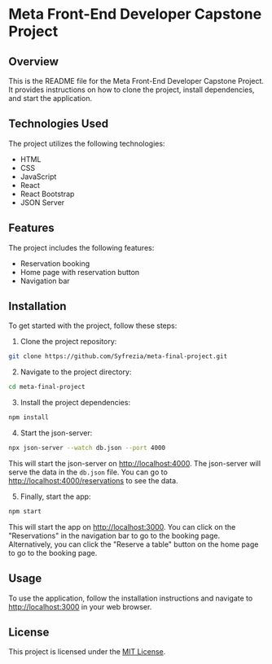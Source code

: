 # Meta Front-End Developer Capstone Project

## Overview
This is the README file for the Meta Front-End Developer Capstone Project. It provides instructions on how to clone the project, install dependencies, and start the application.

## Technologies Used
The project utilizes the following technologies:
- HTML
- CSS
- JavaScript
- React
- React Bootstrap
- JSON Server

## Features
The project includes the following features:
- Reservation booking
- Home page with reservation button
- Navigation bar

## Installation
To get started with the project, follow these steps:

1. Clone the project repository:
  ```bash
  git clone https://github.com/Syfrezia/meta-final-project.git
  ```

2. Navigate to the project directory:
  ```bash
  cd meta-final-project
  ```

3. Install the project dependencies:
  ```bash
  npm install
  ```

4. Start the json-server:
  ```bash
  npx json-server --watch db.json --port 4000
  ```

  This will start the json-server on [http://localhost:4000](http://localhost:4000). The json-server will serve the data in the `db.json` file. You can go to [http://localhost:4000/reservations](http://localhost:4000/reservations) to see the data.

5. Finally, start the app:
  ```bash
  npm start
  ```

  This will start the app on [http://localhost:3000](http://localhost:3000). You can click on the "Reservations" in the navigation bar to go to the booking page. Alternatively, you can click the "Reserve a table" button on the home page to go to the booking page.

## Usage
To use the application, follow the installation instructions and navigate to [http://localhost:3000](http://localhost:3000) in your web browser.

## License
This project is licensed under the [MIT License](LICENSE).
